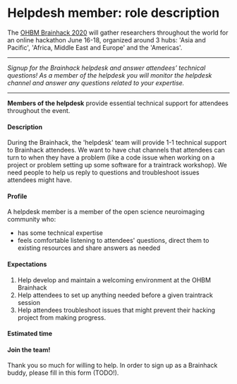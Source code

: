 # Helpdesh member: role description

The [OHBM Brainhack 2020](https://ohbm.github.io/hackathon2020/) will gather researchers throughout
the world for an online hackathon June 16-18, organized around 3 hubs: 'Asia and Pacific', 'Africa,
 Middle East and Europe' and the 'Americas'.

---

*Signup for the Brainhack helpdesk and answer attendees’ technical questions! As a member of the
helpdesk you will monitor the helpdesk channel and answer any questions related to your expertise.*

---

**Members of the helpdesk** provide essential technical support for attendees throughout the event.

#### Description

During the Brainhack, the 'helpdesk' team will provide 1-1 technical support to Brainhack attendees.
We want to have chat channels that attendees can turn to when they have a problem (like a code issue
when working on a project or problem setting up some software for a traintrack workshop).
We need people to help us reply to questions and troubleshoot issues attendees might have.

#### Profile

A helpdesk member is a member of the open science neuroimaging community who:
-   has some technical expertise
-   feels comfortable listening to attendees' questions, direct them to existing resources and share
answers as needed

#### Expectations

1.  Help develop and maintain a welcoming environment at the OHBM Brainhack
2.  Help attendees to set up anything needed before a given traintrack session
3.  Help attendees troubleshoot issues that might prevent their hacking project from making progress.

#### Estimated time


#### Join the team!

Thank you so much for willing to help. In order to sign up as a Brainhack buddy, please fill in this form (TODO!).
